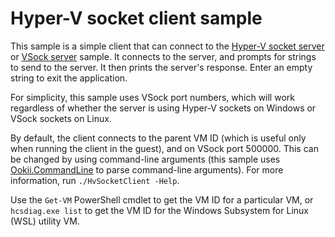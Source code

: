 # Hyper-V socket client sample

This sample is a simple client that can connect to the [Hyper-V socket server](../HvSocketServer/)
or [VSock server](../VSockServer/) sample. It connects to the server, and prompts for strings to
send to the server. It then prints the server's response. Enter an empty string to exit the
application.

For simplicity, this sample uses VSock port numbers, which will work regardless of whether the
server is using Hyper-V sockets on Windows or VSock sockets on Linux.

By default, the client connects to the parent VM ID (which is useful only when running the client
in the guest), and on VSock port 500000. This can be changed by using command-line arguments (this
sample uses [Ookii.CommandLine](https://www.github.com/SvenGroot/Ookii.CommandLine) to parse
command-line arguments). For more information, run `./HvSocketClient -Help`.

Use the `Get-VM` PowerShell cmdlet to get the VM ID for a particular VM, or `hcsdiag.exe list` to
get the VM ID for the Windows Subsystem for Linux (WSL) utility VM.
